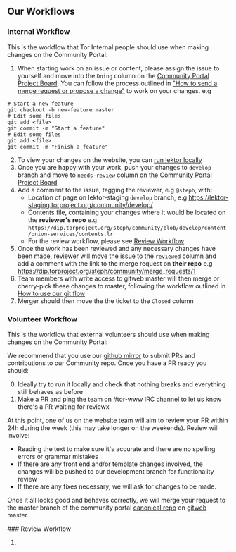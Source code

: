 ## Our Workflows

### Internal Workflow

This is the workflow that Tor Internal people should use when making changes on the Community Portal:

1. When starting work on an issue or content, please assign the issue to yourself and move into the `Doing` column on the [Community Portal Project Board](https://dip.torproject.org/web/community/-/boards). You can follow the process outlined in ["How to send a merge request or propose a change"](https://dip.torproject.org/web/tpo/wikis/Git-flow-and-merge-requests#how-to-send-a-merge-request-or-propose-a-change) to work on your changes. e.g
```
# Start a new feature
git checkout -b new-feature master
# Edit some files
git add <file>
git commit -m "Start a feature"
# Edit some files
git add <file>
git commit -m "Finish a feature"
```
2. To view your changes on the website, you can [run lektor locally](https://dip.torproject.org/web/tpo/wikis/Compiling-a-local-version-of-the-website)
3. Once you are happy with your work, push your changes to `develop` branch and move to `needs-review` column on the [Community Portal Project Board](https://dip.torproject.org/web/community/-/boards)
4. Add a comment to the issue, tagging the reviewer, e.g `@steph`, with:
    - Location of page on lektor-staging `develop` branch, e.g https://lektor-staging.torproject.org/community/develop/
    - Contents file, containing your changes where it would be located on the **reviewer's repo** e.g `https://dip.torproject.org/steph/community/blob/develop/content/onion-services/contents.lr` 
    - For the review workflow, please see [Review Workflow]()
5. Once the work has been reviewed and any necessary changes have been made, reviewer will move the issue to the `reviewed` column and add a comment with the link to the merge request on **their repo** e.g https://dip.torproject.org/steph/community/merge_requests/1
6. Team members with write access to gitweb master will then merge or cherry-pick these changes to master, following the workflow outlined in [How to use our git flow](https://dip.torproject.org/web/tpo/wikis/Git-flow-and-merge-requests#how-to-use-our-git-flow)
7. Merger should then move the the ticket to the `Closed` column

### Volunteer Workflow

This is the workflow that external volunteers should use when making changes on the Community Portal:

We recommend that you use our [github mirror](https://github.com/torproject/community) to submit PRs and contributions to our Community repo. Once you have a PR ready you should:

0. Ideally try to run it locally and check that nothing breaks and everything still behaves as before
1. Make a PR and ping the team on #tor-www IRC channel to let us know there's a PR waiting for reviewx

At this point, one of us on the website team will aim to review your PR within 24h during the week (this may take longer on the weekends). Review will involve:

  - Reading the text to make sure it's accurate and there are no spelling errors or grammar mistakes
  - If there are any front end and/or template changes involved, the changes will be pushed to our development branch for functionality review
  - If there are any fixes necessary, we will ask for changes to be made.

Once it all looks good and behaves correctly, we will merge your request to the master branch of the community portal [canonical repo](https://gitweb.torproject.org/project/web/community.git/) on [gitweb](https://gitweb.torproject.org/) master. 

### Review Workflow

1. 

